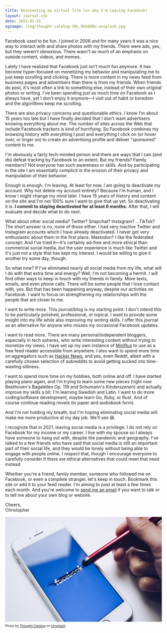 ```yaml
---
title: Reinventing my virtual life (or why I'm leaving Facebook)
layout: journal.njk
date: 2021-01-31
ogimage: /img/thought-catalog-tRL_Rkh6D8o-unsplash.jpg
---
```

Facebook used to be fun. I joined in 2006 and for many years it was a nice way to interact with and share photos with my friends. There were ads, yes, but they weren't obnoxious. There wasn't as much of an emphasis on outside content, videos, and memes.

Lately I have realized that Facebook just isn't much fun anymore. It has become hyper-focused on monetizing my behavior and manipulating me to just keep scrolling and clicking. There is more content in my news feed from business pages and advertisers than there is from my friends. When friends do post, it's most often a link to something else, instead of their own original photos or writing. I've been spending just as much time on Facebook as I always have, yet I don't enjoy it anymore—I visit out of habit or boredom and the algorithms keep me scrolling.

There are also privacy concerns and questionable ethics. I know I'm about 15 years too late but I have finally decided that I don't want advertisers knowing everything about me. The number of sites across the Web that include Facebook trackers is kind of horrifying. So Facebook combines my browsing history with everything I post and everything I click on (or hover over, or linger on) to create an advertising profile and deliver "sponsored" content to me.

I'm obviously a fairly tech-minded person and there are ways that I can (and do) defeat tracking by Facebook to an extent. But my friends? Family members? Not everyone has such awareness or skills. And by participating in the site I am essentially complicit in the erosion of their privacy and manipulation of their behavior.

Enough is enough. I'm leaving. At least for now. I am going to deactivate my account. Why not delete my account entirely? Because I'm human, and I know I might change my mind later. I have 15 years of history and content on the site and I'm not 100% sure I want to give that up yet. So deactivating it is. **I commit to staying deactivated for at least 6 months.** After that, I will evaluate and decide what to do next.

What about other social media? Twitter? Snapchat? Instagram? ...TikTok? The short answer is no, none of those either. I had very inactive Twitter and Instagram accounts which I have already deactivated. I never got very enthusiastic about them in the first place. Mastodon? I like the federated concept. And I've tried it—it's certainly ad-free and more ethical than commercial social media, but the user experience is much like Twitter and it's just not a style that has kept my interest. I would be willing to give it another try some day, though.

So what now? If I've eliminated nearly all social media from my life, what will I do with that extra time and energy? Well, I'm not becoming a hermit. I will find other ways to keep in touch with my friends in family. More texts, emails, and even phone calls. There will be some people that I lose contact with, yes. But that has been happening anyway, despite our activities on Facebook. I want to focus on strengthening my relationships with the people that are closer to me.

I want to write more. This journal/blog is my starting point. I don't intend this to be particularly polished, professional, or topical. I want to provide some insight into my life while also improving my writing skills. I offer this journal as an alternative for anyone who misses my occasional Facebook updates.

I want to read more. There are many personal/independent bloggers, especially in tech spheres, who write interesting content without trying to monetize my views. I have set up my own instance of [Miniflux](https://miniflux.app/) to use as a free feed reader accessible from anywhere. I also want to spend more time on aggregators such as [Hacker News](https://news.ycombinator.com/news), and yes, even Reddit, albeit with a carefully chosen selection of subreddits to avoid getting sucked into time-wasting silliness.

I want to spend more time on my hobbies, both online and off. I have started playing piano again, and I'm trying to learn some new pieces (right now Beethoven's Bagatelles Op. 119 and Schumann's *Kinderszenen*) and actually improve my skills a bit. I'm learning Swedish and Latin. I want to do more coding/software development, maybe learn Go, Ruby, or Rust. And of course continue reading novels (in paper and audiobook form).

And I'm not holding my breath, but I'm hoping eliminating social media will make me more productive at my day job. We'll see 😅.

I recognize that in 2021, leaving social media is a privilege. I do not rely on Facebook for my income or my career. I live with my spouse so I always have someone to hang out with, despite the pandemic and geography. I've talked to a few friends who have said that social media is still an important part of their social life, and they would be lonely without being able to engage with people online. I respect that, though I encourage everyone to carefully consider if there are ethical alternatives that could meet that need instead.

Whether you're a friend, family member, someone who followed me on Facebook, or even a complete stranger, let's keep in touch. Bookmark this site or add it to your feed reader. I'm aiming to post at least a few times each month. And you're welcome to [send me an email](mailto:chris@bruton.tech) if you want to talk or to tell me about your own blog or website.

Cheers,  
Christopher

![A smartphone screen with the Facebook logo being scribbled out with a stylus.](/img/thought-catalog-tRL_Rkh6D8o-unsplash.jpg)
<span style="font-size: 75%;">Photo by <a href="https://unsplash.com/@thoughtcatalog?utm_source=unsplash&amp;utm_medium=referral&amp;utm_content=creditCopyText">Thought Catalog</a> on <a href="https://unsplash.com/s/photos/privacy?utm_source=unsplash&amp;utm_medium=referral&amp;utm_content=creditCopyText">Unsplash</a></span>


